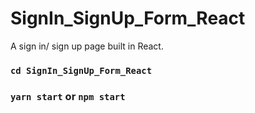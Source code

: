 # SignIn_SignUp_Form_React

A sign in/ sign up page built in React. 

### `cd SignIn_SignUp_Form_React`
### `yarn start` or `npm start`


